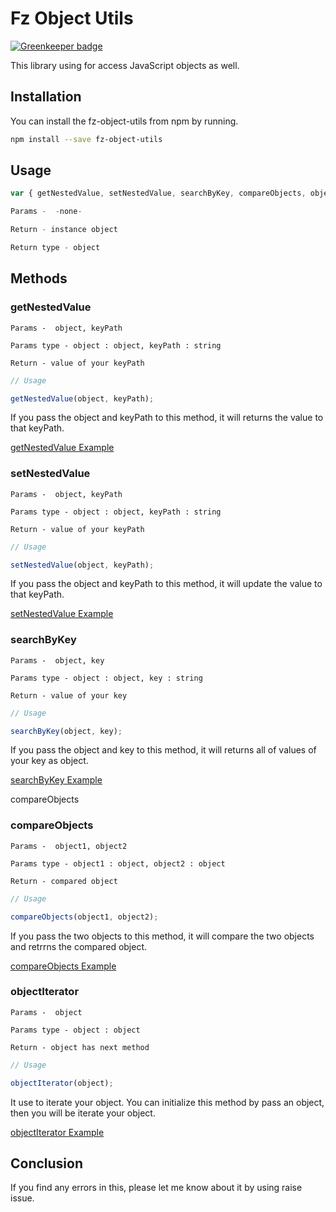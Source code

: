 Fz Object Utils
=======================

[![Greenkeeper badge](https://badges.greenkeeper.io/Vasikaran/fz-object-utils.svg)](https://greenkeeper.io/)

This library using for access JavaScript objects as well.

## Installation

You can install the fz-object-utils from npm by running.    

```sh
npm install --save fz-object-utils
```

## Usage

```js
var { getNestedValue, setNestedValue, searchByKey, compareObjects, objectIterator } = require('fz-object-utils');

Params -  -none-

Return - instance object

Return type - object

```

## Methods

### getNestedValue
`Params -  object, keyPath `

`Params type - object : object, keyPath : string`

`Return - value of your keyPath`

```js
// Usage

getNestedValue(object, keyPath);
```

If you pass the object and keyPath to this method, it will returns the value to that keyPath.

[getNestedValue Example](./examples/example__getNestedValues.js)

### setNestedValue
`Params -  object, keyPath `

`Params type - object : object, keyPath : string`

`Return - value of your keyPath`

```js
// Usage

setNestedValue(object, keyPath);
```

If you pass the object and keyPath to this method, it will update the value to that keyPath.

[setNestedValue Example](./examples/example__setNestedValue.js)

### searchByKey
`Params -  object, key `

`Params type - object : object, key : string`

`Return - value of your key`

```js
// Usage

searchByKey(object, key);
```

If you pass the object and key to this method, it will returns all of values of your key as object.

[searchByKey Example](./examples/example__searchByKey.js)

compareObjects

### compareObjects
`Params -  object1, object2 `

`Params type - object1 : object, object2 : object`

`Return - compared object`

```js
// Usage

compareObjects(object1, object2);
```

If you pass the two objects to this method, it will compare the two objects and retrrns the compared object.

[compareObjects Example](./examples/example__compareObjects.js)

### objectIterator
`Params -  object `

`Params type - object : object`

`Return - object has next method`

```js
// Usage

objectIterator(object);
```

It use to iterate your object. You can initialize this method by pass an object, then you will be iterate your object.


[objectIterator Example](./examples/example__objectIterator.js)


## Conclusion

If you find any errors in this, please let me know about it by using raise issue.
